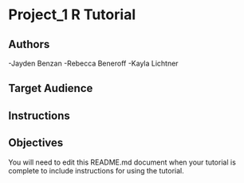 # Project_1 R Tutorial

## Authors

-Jayden Benzan
-Rebecca Beneroff
-Kayla Lichtner

## Target Audience



## Instructions



## Objectives



You will need to edit this README.md document when your tutorial is complete to include instructions for using the tutorial.